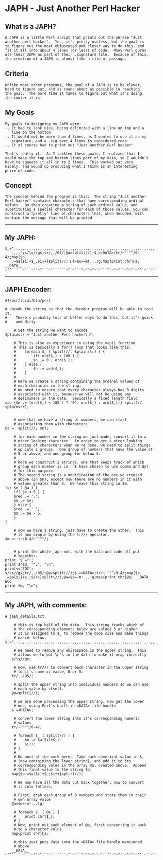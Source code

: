 # JAPH - Just Another Perl Hacker

## What is a JAPH?
    A JAPH is a little Perl script that prints out the phrase "Just
    another perl hacker".  Yes, it's pretty useless, but the goal is
    to figure out the most obfuscated and clever way to do this, and
    fit it all into about 4 lines (or less) of code.  Many Perl gurus
    use their JAPH as part of their .signature file.  Because of this,
    the creation of a JAPH is almost like a rite of passage.

## Criteria
    Unlike most other programs, the goal of a JAPH is to be clever,
    hard to figure out, and as round about as possible in reaching
    the goal.  The more time it takes to figure out what it's doing,
    the cooler it is.

## My Goals
    My goals in designing my JAPH were:
    -. It had to look nice, being delimited with a line on top and a
       line on the bottom
    -. It would not be more than 4 lines, as I wanted to use it as my
       signature, and a .sig over 4 lines is considered rude.
    -. It of course had to print out "Just another Perl hacker"

    That's really it.  As I tackled these goals, I realized that I
    could make the top and bottom lines part of my data, so I wouldn't
    have to squeeze it all in to 2 lines.  This worked out very
    nicely, and wound up producing what I think is an interesting
    peice of code.

## Concept
    The concept behind the program is this:  The string "Just another
    Perl hacker" contains characters that have corresponding ordinal
    values.  By then creating a string of each ordinal value, and
    substituting a special character for each of those values, you can
    construct a "pretty" line of characters that, when decoded, will
    contain the message that will be printed.

-------------------------------------

## My JAPH:
```
$_=",.,,,.,,.,,.,,,,..,,,,,,,,.,,,,,,,,,,,,,.,,,,,,,,,.,,,,,,,..,..,,.,,,,,
   ,,,,";s/\s//gs;tr/,./05/;@a=split(//);$_=<DATA>;tr/~`'"^/0-4/;map{$o
   .=$a[$i]+$_;$i++}split(//);@a=$o=~m!...!g;map{print chr}@a; __DATA__
~'^``'``~```~"'~^'``~```````~^`~```^~"'~"~`~```^`~"~"'`~^~^'~^^`~'`~```^~`~
```

-------------------------------------

## JAPH Encoder:
```
#!/usr/local/bin/perl

# encode the string so that the decoder program will be able to read it.
#    There's probably lots of better ways to do this, but it's quick
#    and dirty

	# Set the string we want to encode
$plainstr = "Just another Perl hacker\n";
	
	# This is also an experiment in using the map() function
	# This is basically a for() loop that looks like this:
	#    foreach $_ ( split(//, $plainstr) ) {
	#        if( ord($_) < 100 ) {
	#	     $n .= 0 . ord($_);
	#	 } else {
	#	     $n .= ord($_);
	#	 }
	# 
	# Here we create a string containing the ordinal values of
	# each character in the string.
	# We need to ensure that every character always has 3 digits
	# associated with it, because we will not be using any
	# deliminers in the data.  Basically a fixed length field
map {$n .= (ord($_) < 100 ) ? '0'. ord($_) : ord($_);} split(//, $plainstr);


	# now that we have a string of numbers, we can start
	# associating them with characters
@a =  split(//, $n);

	# for each number in the string we just made, convert it to a
	# nicer looking character.  In order to get a nicer looking
	# string of characters when we're done, we need to split things
	# up into 2 groups.  One group of numbers that have the value of
	# 5 or above, and one group for below 5.
	#
	# here we construct 2 strings, one that keeps track of which
	# group each number is in.  I have chosen to use comma and dot
	# for this purpose.  
	# The second string is a modification of the one we created
	# above (in $n), except now there are no numbers in it with
	# values greater than 4.  We leave this string in $m.
for $e ( @a ) {
    if( $e < 5 ) {
	$red .= ',';
	$m .= $e;
    } else {
	$red .= '.';
	$m .= $e - 5;
    }
}

	# now we have 1 string, just have to create the other.  This
	# is now simple by using the tr/// operator.
$m =~ tr/0-4/~`'"^/;


	# print the whole japh out, with the data and code all put
	# together.
print '$_="';
print $red, '";', "\n";
print<<'EOC';
s/\s//gs;tr/,./05/;@a=split(//);$_=<DATA>;tr/~`'"^/0-4/;map{$o
.=$a[$i]+$_;$i++}split(//);@a=$o=~m!...!g;map{print chr}@a; __DATA__
EOC
print $m, "\n";
```

-------------------------------------

## My JAPH, with comments:

```
# japh_details.txt

	# this is top half of the data.  This string tracks which of
	# the corresponding elements below are valued 5 or higher
	# It is assigned to $_ to reduce the code size and make things
	# easier below.
$_=",.,,,.,,.,,.,,,,..,,,,,,,,.,,,,,,,,,,,,,.,,,,,,,,,.,,,,,,,..,..,,.,,,,,,,,,";

	# We need to remove any whitespace in the upper string.  This
	# allows me to put \n's in the data to make it wrap correctly
   s/\s//gs;
	
	# now, use tr/// to convert each character in the upper string
	# to it's numeric value, 0 or 5.
   tr/,./05/;

	# split the upper string into individual numbers so we can use
	# each value by itself.
   @a=split(//);

	# we are done processing the upper string, now get the lower
	# one, using Perl's built in <DATA> file handle
   $_=<DATA>;

	# convert the lower string into it's corresponding numeric
	# values
   tr/~`'"^/0-4/;
 
	# foreach $_ ( split(//) ) {
	#    $o .= $a[$i]+$_;
	#    $i++;
	# }
	#
	# Do most of the work here.  Take each numerical value in $_
	# (now containing the lower string), and add it to its
	# corresponding value in the array @a, created above.  Append
	# this final value to the string $o.
   map{$o.=$a[$i]+$_;$i++}split(//);

	# We now have all the data put back together, now to convert
	# it into letters.

	# First, grab each group of 3 numbers and store them in their
	# own array value
   @a=$o=~m!...!g;

	# foreach $_ ( @a ) {
	#    print chr($_);
	# }
	# Now, print out each element of @a, first converting it back
	# to a character value
   map{print chr}@a;

	# this just puts data into the <DATA> file handle mentioned
	# above
   __DATA__
~'^``'``~```~"'~^'``~```````~^`~```^~"'~"~`~```^`~"~"'`~^~^'~^^`~'`~```^~`~
```
